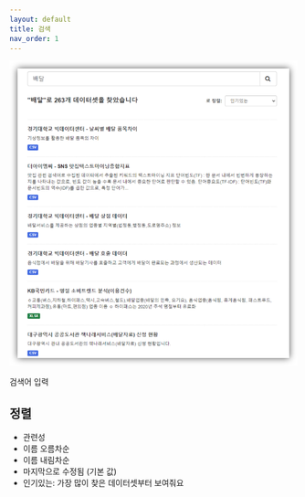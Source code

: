 ```yaml
---
layout: default
title: 검색
nav_order: 1
---
```


![검색 화면](images/search.png)

검색어 입력

## 정렬

* 관련성
* 이름 오름차순
* 이름 내림차순
* 마지막으로 수정됨 (기본 값)
* 인기있는: 가장 많이 찾은 데이터셋부터 보여줘요
